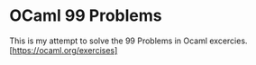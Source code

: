 # OCaml 99 Problems
This is my attempt to solve the 99 Problems in Ocaml excercies.
[https://ocaml.org/exercises]
